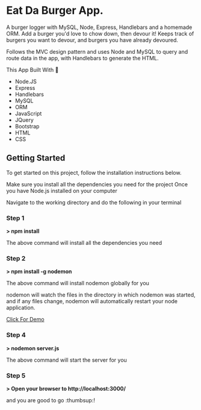 <h1>Eat Da Burger App.</h1>

<p>A burger logger with MySQL, Node, Express, Handlebars and a homemade ORM. 
Add a burger you'd love to chow down, then devour it! Keeps track of burgers you want 
to devour, and burgers you have already devoured.</p>
<p>Follows the MVC design pattern and uses Node and MySQL to query and route data in the app, 
with Handlebars to generate the HTML.<p>

This App Built With :heartbeat:
* Node.JS
* Express
* Handlebars
* MySQL
* ORM
* JavaScript
* JQuery
* Bootstrap
* HTML
* CSS

<h2>Getting Started</h2>

<p>To get started on this project, follow the installation instructions below.</p>

<p>Make sure you install all the dependencies you need for the project
Once you have Node.js installed on your computer</p>
<p>Navigate to the working directory and do the following in your terminal</p>

<h3>Step 1</h3>
<strong>> npm install</strong>

The above command will install all the dependencies you need


<h3>Step 2</h3>
<strong>> npm install -g nodemon</strong>

<p>The above command will install nodemon globally for you</p>
<p>nodemon will watch the files in the directory in which nodemon was started, and if any files 
change, nodemon will automatically restart your node application.</p>

<a href = "https://infinite-oasis-55540.herokuapp.com/" target = "_blank">Click For Demo</a>


<h3>Step 4</h3>
<strong>> nodemon server.js</strong>

<p>The above command will start the server for you </p>

<h3>Step 5</h3>

<strong>> Open your browser to http://localhost:3000/</strong>

<p>and you are good to go :thumbsup:!</p>
